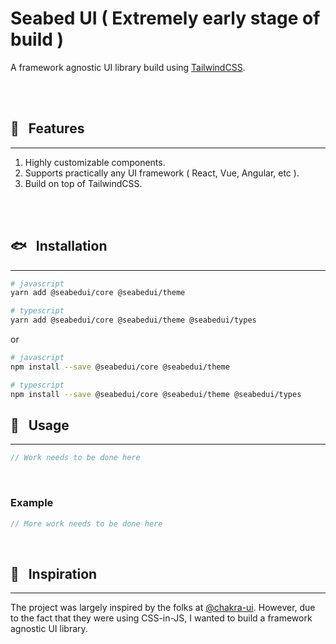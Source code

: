# Seabed UI ( Extremely early stage of build )

A framework agnostic UI library build using [TailwindCSS](https://tailwindcss.com).

<br/>
<br/>

## 🐳 &nbsp; Features  
---

1. Highly customizable components.
2. Supports practically any UI framework ( React, Vue, Angular, etc ).
3. Build on top of TailwindCSS.

<br/>
<br/>

## 🐟 &nbsp; Installation 
---

```sh
# javascript
yarn add @seabedui/core @seabedui/theme

# typescript
yarn add @seabedui/core @seabedui/theme @seabedui/types
```
or 
```sh
# javascript
npm install --save @seabedui/core @seabedui/theme

# typescript
npm install --save @seabedui/core @seabedui/theme @seabedui/types
```

## 🐬 &nbsp; Usage 
---

```typescript
// Work needs to be done here
```
<br/>

### Example

```typescript
// More work needs to be done here
```


<br/>

## 🐋 &nbsp; Inspiration
---
The project was largely inspired by the folks at [@chakra-ui](https://github.com/chakra-ui/chakra-ui). However, due to the fact that they were using CSS-in-JS, I wanted to build a framework agnostic UI library.

